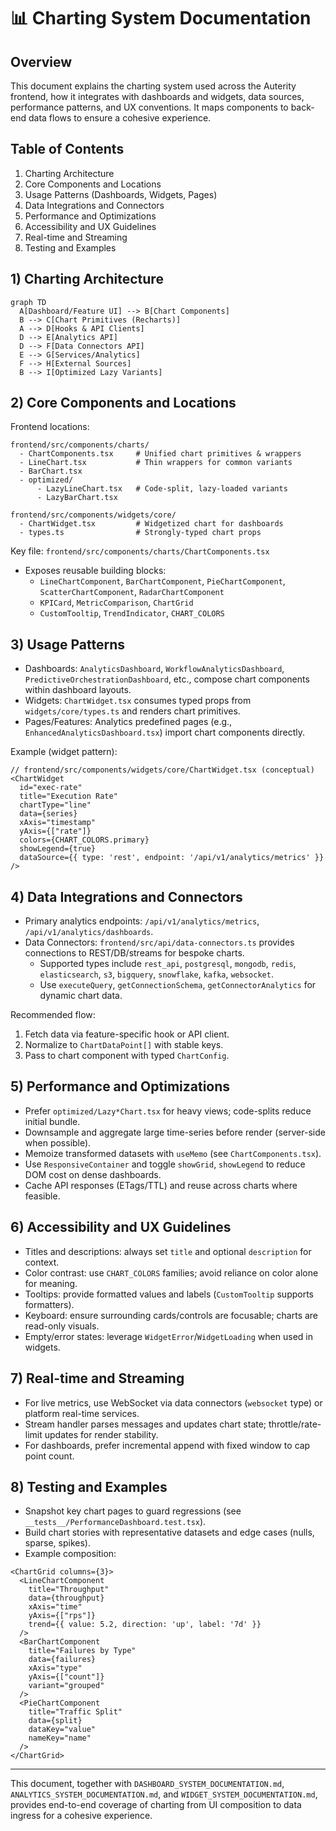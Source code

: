 # 📊 Charting System Documentation

## Overview

This document explains the charting system used across the Auterity frontend, how it integrates with dashboards and widgets, data sources, performance patterns, and UX conventions. It maps components to back-end data flows to ensure a cohesive experience.

## Table of Contents

1. Charting Architecture
2. Core Components and Locations
3. Usage Patterns (Dashboards, Widgets, Pages)
4. Data Integrations and Connectors
5. Performance and Optimizations
6. Accessibility and UX Guidelines
7. Real-time and Streaming
8. Testing and Examples

## 1) Charting Architecture

```mermaid
graph TD
  A[Dashboard/Feature UI] --> B[Chart Components]
  B --> C[Chart Primitives (Recharts)]
  A --> D[Hooks & API Clients]
  D --> E[Analytics API]
  D --> F[Data Connectors API]
  E --> G[Services/Analytics]
  F --> H[External Sources]
  B --> I[Optimized Lazy Variants]
```

## 2) Core Components and Locations

Frontend locations:

```
frontend/src/components/charts/
  - ChartComponents.tsx     # Unified chart primitives & wrappers
  - LineChart.tsx           # Thin wrappers for common variants
  - BarChart.tsx
  - optimized/
      - LazyLineChart.tsx   # Code-split, lazy-loaded variants
      - LazyBarChart.tsx

frontend/src/components/widgets/core/
  - ChartWidget.tsx         # Widgetized chart for dashboards
  - types.ts                # Strongly-typed chart props
```

Key file: `frontend/src/components/charts/ChartComponents.tsx`
- Exposes reusable building blocks:
  - `LineChartComponent`, `BarChartComponent`, `PieChartComponent`, `ScatterChartComponent`, `RadarChartComponent`
  - `KPICard`, `MetricComparison`, `ChartGrid`
  - `CustomTooltip`, `TrendIndicator`, `CHART_COLORS`

## 3) Usage Patterns

- Dashboards: `AnalyticsDashboard`, `WorkflowAnalyticsDashboard`, `PredictiveOrchestrationDashboard`, etc., compose chart components within dashboard layouts.
- Widgets: `ChartWidget.tsx` consumes typed props from `widgets/core/types.ts` and renders chart primitives.
- Pages/Features: Analytics predefined pages (e.g., `EnhancedAnalyticsDashboard.tsx`) import chart components directly.

Example (widget pattern):

```tsx
// frontend/src/components/widgets/core/ChartWidget.tsx (conceptual)
<ChartWidget
  id="exec-rate"
  title="Execution Rate"
  chartType="line"
  data={series}
  xAxis="timestamp"
  yAxis={["rate"]}
  colors={CHART_COLORS.primary}
  showLegend={true}
  dataSource={{ type: 'rest', endpoint: '/api/v1/analytics/metrics' }}
/>
```

## 4) Data Integrations and Connectors

- Primary analytics endpoints: `/api/v1/analytics/metrics`, `/api/v1/analytics/dashboards`.
- Data Connectors: `frontend/src/api/data-connectors.ts` provides connections to REST/DB/streams for bespoke charts.
  - Supported types include `rest_api`, `postgresql`, `mongodb`, `redis`, `elasticsearch`, `s3`, `bigquery`, `snowflake`, `kafka`, `websocket`.
  - Use `executeQuery`, `getConnectionSchema`, `getConnectorAnalytics` for dynamic chart data.

Recommended flow:
1) Fetch data via feature-specific hook or API client.
2) Normalize to `ChartDataPoint[]` with stable keys.
3) Pass to chart component with typed `ChartConfig`.

## 5) Performance and Optimizations

- Prefer `optimized/Lazy*Chart.tsx` for heavy views; code-splits reduce initial bundle.
- Downsample and aggregate large time-series before render (server-side when possible).
- Memoize transformed datasets with `useMemo` (see `ChartComponents.tsx`).
- Use `ResponsiveContainer` and toggle `showGrid`, `showLegend` to reduce DOM cost on dense dashboards.
- Cache API responses (ETags/TTL) and reuse across charts where feasible.

## 6) Accessibility and UX Guidelines

- Titles and descriptions: always set `title` and optional `description` for context.
- Color contrast: use `CHART_COLORS` families; avoid reliance on color alone for meaning.
- Tooltips: provide formatted values and labels (`CustomTooltip` supports formatters).
- Keyboard: ensure surrounding cards/controls are focusable; charts are read-only visuals.
- Empty/error states: leverage `WidgetError`/`WidgetLoading` when used in widgets.

## 7) Real-time and Streaming

- For live metrics, use WebSocket via data connectors (`websocket` type) or platform real-time services.
- Stream handler parses messages and updates chart state; throttle/rate-limit updates for render stability.
- For dashboards, prefer incremental append with fixed window to cap point count.

## 8) Testing and Examples

- Snapshot key chart pages to guard regressions (see `__tests__/PerformanceDashboard.test.tsx`).
- Build chart stories with representative datasets and edge cases (nulls, sparse, spikes).
- Example composition:

```tsx
<ChartGrid columns={3}>
  <LineChartComponent
    title="Throughput"
    data={throughput}
    xAxis="time"
    yAxis={["rps"]}
    trend={{ value: 5.2, direction: 'up', label: '7d' }}
  />
  <BarChartComponent
    title="Failures by Type"
    data={failures}
    xAxis="type"
    yAxis={["count"]}
    variant="grouped"
  />
  <PieChartComponent
    title="Traffic Split"
    data={split}
    dataKey="value"
    nameKey="name"
  />
</ChartGrid>
```

---

This document, together with `DASHBOARD_SYSTEM_DOCUMENTATION.md`, `ANALYTICS_SYSTEM_DOCUMENTATION.md`, and `WIDGET_SYSTEM_DOCUMENTATION.md`, provides end-to-end coverage of charting from UI composition to data ingress for a cohesive experience.



